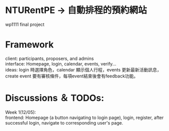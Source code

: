 # NTURentPE -> 自動排程的預約網站
wp1111 final project <br />

# Framework
client: participants, proposers, and admins <br />
interface: Homepage, login, calendar, events, verify... <br />
ideas: login 時選擇角色，calendar 顯示個人行程，events 更新最新活動訊息，create event 要有審核條件，每項event結束後會有feedback功能。<br />

# Discussions ＆ TODOs:

Week 1(12/05): <br />
    frontend: Homepage (a button navigating to login page), login, register, after successful login, navigate to corresponding user's page. <br />

